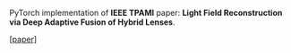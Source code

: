 PyTorch implementation of **IEEE TPAMI** paper: **Light Field Reconstruction via Deep Adaptive Fusion of Hybrid Lenses**.

[[paper]](https://arxiv.org/abs/2102.07085)
